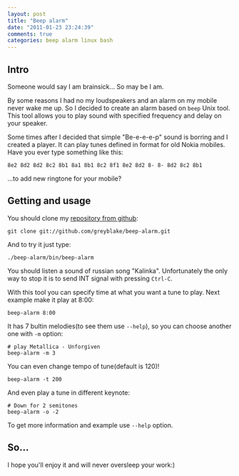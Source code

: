 ```yaml
---
layout: post
title: "Beep alarm"
date: "2011-01-23 23:24:39"
comments: true
categories: beep alarm linux bash
---
```


## Intro

Someone would say I am brainsick... So may be I am.

By some reasons I had no my loudspeakers and an alarm on my mobile never wake me up.
So I decided to create an alarm based on `beep` Unix tool. This tool allows you to play sound with specified frequency and delay on your speaker.

Some times after I decided that simple "Be-e-e-e-p" sound is borring and I created a player.
It can play tunes defined in format for old Nokia mobiles.
Have you ever type something like this:

    8e2 8d2 8d2 8c2 8b1 8a1 8b1 8c2 8f1 8e2 8d2 8- 8- 8d2 8c2 8b1

...to add new ringtone for your mobile?

<!--more-->

## Getting and usage

You should clone my [repository from github](http://github.com/greyblake/beep-alarm):

    git clone git://github.com/greyblake/beep-alarm.git

And to try it just type:

    ./beep-alarm/bin/beep-alarm

You should listen a sound of russian song "Kalinka". Unfortunately the only way to stop it is to send INT signal with pressing `Ctrl-C`.

With this tool you can specify time at what you want a tune to play. Next example make it play at 8:00:

    beep-alarm 8:00

It has 7 bultin melodies(to see them use `--help`), so you can choose another one with `-m` option:

    # play Metallica - Unforgiven
    beep-alarm -m 3

You can even change tempo of tune(default is 120)!

    beep-alarm -t 200

And even play a tune in different keynote:

    # Down for 2 semitones
    beep-alarm -o -2

To get more information and example use `--help` option.

## So...

I hope you'll enjoy it and will never oversleep your work:)

